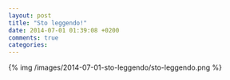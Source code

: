 ```yaml
---
layout: post
title: "Sto leggendo!"
date: 2014-07-01 01:39:08 +0200
comments: true
categories: 
---
```

{% img /images/2014-07-01-sto-leggendo/sto-leggendo.png %}
